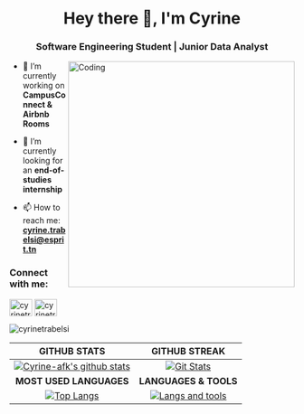 <h1 align="center">Hey there 👋, I'm Cyrine</h1>
<h3 align="center">Software Engineering Student | Junior Data Analyst </h3>
<img align="right" alt="Coding" width="400" src="https://media.giphy.com/media/3ornk57KwDXf81rjWM/giphy.gif">

- 🌱 I’m currently working on **CampusConnect & Airbnb Rooms**

- 🔭 I’m currently looking for an **end-of-studies internship** 

- 📫 How to reach me: **cyrine.trabelsi@esprit.tn**

<h3 align="left">Connect with me:</h3>
<p align="left">
<a href="https://www.linkedin.com/in/cyrine-trabelsi-375248194/" target="blank"><img align="center" src="https://raw.githubusercontent.com/rahuldkjain/github-profile-readme-generator/master/src/images/icons/Social/linked-in-alt.svg" alt="cyrinetrabelsi" height="30" width="40" /></a>
<a href="https://www.hackerrank.com/cyrine_trabelsi" target="blank"><img align="center" src="https://raw.githubusercontent.com/rahuldkjain/github-profile-readme-generator/master/src/images/icons/Social/hackerrank.svg" alt="cyrinetrabelsi" height="30" width="40" /></a>
</p>
<p align="left"> <img src="https://komarev.com/ghpvc/?username=Cyrine-afk&label=Profile%20views&color=0e75b6&style=flat" alt="cyrinetrabelsi" /> </p>

|GITHUB STATS|GITHUB STREAK|
|:---:|:---:|
|[![Cyrine-afk's github stats](https://github-readme-stats.vercel.app/api?username=Cyrine-afk&count_private=true&show_icons=true&theme=tokyonight)](https://github.com/Cyrine-afk/github-readme-stats)|[![Git Stats](https://github-readme-streak-stats.herokuapp.com/?user=Cyrine-afk&theme=tokyonight)](https://github.com/Cyrine-afk/github-readme-stats) |
|**MOST USED LANGUAGES**|**LANGUAGES & TOOLS**|
|[![Top Langs](https://github-readme-stats.vercel.app/api/top-langs?username=Cyrine-afk&show_icons=true&hide=html,twig,pug,css,scss&langs_count=6&locale=en&layout=compact&theme=tokyonight)](https://github.com/Cyrine-afk/github-readme-stats)|[![Langs and tools](https://skillicons.dev/icons?i=python,mysql,mongodb,js,java,spring,html,css,bootstrap,ts,angular,cs,dotnet,php,symfony,c,cpp,qt,mysql,git,github,postman,ps,ai,pr,ae)](https://github.com/Cyrine-afk/github-readme-stats)|

